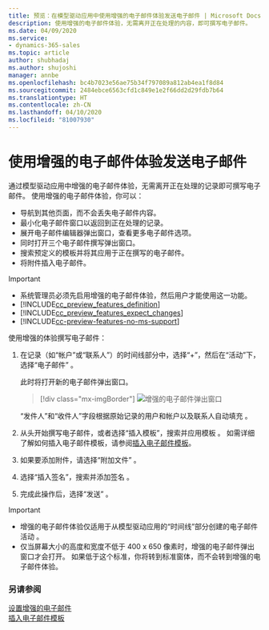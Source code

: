 ```yaml
---
title: 预览：在模型驱动应用中使用增强的电子邮件体验发送电子邮件 | Microsoft Docs
description: 使用增强的电子邮件体验，无需离开正在处理的内容，即可撰写电子邮件。
ms.date: 04/09/2020
ms.service:
- dynamics-365-sales
ms.topic: article
author: shubhadaj
ms.author: shujoshi
manager: annbe
ms.openlocfilehash: bc4b7023e56ae75b34f797089a812ab4ea1f8d84
ms.sourcegitcommit: 2484ebce6563cfd1c849e1e2f66dd2d29fdb7b64
ms.translationtype: HT
ms.contentlocale: zh-CN
ms.lasthandoff: 04/10/2020
ms.locfileid: "81007930"
---
```

# <a name="send-email-using-the-enhanced-email-experience"></a>使用增强的电子邮件体验发送电子邮件

通过模型驱动应用中增强的电子邮件体验，无需离开正在处理的记录即可撰写电子邮件。 使用增强的电子邮件体验，你可以：

- 导航到其他页面，而不会丢失电子邮件内容。
- 最小化电子邮件窗口以返回到正在处理的记录。
- 展开电子邮件编辑器弹出窗口，查看更多电子邮件选项。
- 同时打开三个电子邮件撰写弹出窗口。
- 搜索预定义的模板并将其应用于正在撰写的电子邮件。
- 将附件插入电子邮件。


> [!IMPORTANT]
> - 系统管理员必须先启用增强的电子邮件体验，然后用户才能使用这一功能。
> - [!INCLUDE[cc_preview_features_definition](../includes/cc-preview-features-definition.md)]  
> - [!INCLUDE[cc_preview_features_expect_changes](../includes/cc-preview-features-expect-changes.md)]
> - [!INCLUDE[cc-preview-features-no-ms-support](../includes/cc-preview-features-no-ms-support.md)]

使用增强的体验撰写电子邮件：

1. 在记录（如“帐户”或“联系人”）的时间线部分中，选择“+”，然后在“活动”下，选择“电子邮件”     。

   此时将打开新的电子邮件弹出窗口。 

   > [!div class="mx-imgBorder"]
   > ![增强的电子邮件弹出窗口](media/enhanced-email-pop-up.png "增强的电子邮件弹出窗口")

   “发件人”和“收件人”字段根据原始记录的用户和帐户以及联系人自动填充   。

2. 从头开始撰写电子邮件，或者选择“插入模板”，搜索并应用模板  。 如需详细了解如何插入电子邮件模板，请参阅[插入电子邮件模板](insert-email-template.md)。

3. 如果要添加附件，请选择“附加文件”  。

4. 选择“插入签名”，搜索并添加签名  。

5. 完成此操作后，选择“发送”  。 

> [!IMPORTANT]
> - 增强的电子邮件体验仅适用于从模型驱动应用的“时间线”部分创建的电子邮件活动  。 
> - 仅当屏幕大小的高度和宽度不低于 400 x 650 像素时，增强的电子邮件弹出窗口才会打开。 如果低于这个标准，你将转到标准窗体，而不会转到增强的电子邮件体验。 

### <a name="see-also"></a>另请参阅

[设置增强的电子邮件](https://docs.microsoft.com/power-platform/admin/system-settings-dialog-box-email-tab)<br>
[插入电子邮件模板](insert-email-template.md)
